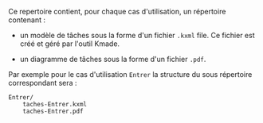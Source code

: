 Ce repertoire contient, pour chaque cas d'utilisation, un répertoire
contenant :
* un modèle de tâches sous la forme d'un fichier ``.kxml`` file. 
  Ce fichier est créé et géré par l'outil Kmade.

* un diagramme de tâches sous la forme d'un fichier ``.pdf``.

Par exemple pour le cas d'utilisation ``Entrer`` la structure du sous
répertoire correspondant sera :

    Entrer/
        taches-Entrer.kxml
        taches-Entrer.pdf
